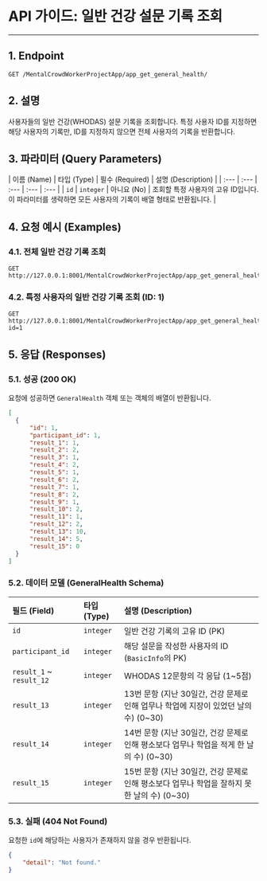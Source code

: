 # API 가이드: 일반 건강 설문 기록 조회

---

## 1. Endpoint

```
GET /MentalCrowdWorkerProjectApp/app_get_general_health/
```

## 2. 설명

사용자들의 일반 건강(WHODAS) 설문 기록을 조회합니다. 특정 사용자 ID를 지정하면 해당 사용자의 기록만, ID를 지정하지 않으면 전체 사용자의 기록을 반환합니다.

## 3. 파라미터 (Query Parameters)

| 이름 (Name) | 타입 (Type) | 필수 (Required) | 설명 (Description) |
| :--- | :--- | :--- | :--- | :--- |
| `id` | `integer` | 아니요 (No) | 조회할 특정 사용자의 고유 ID입니다. 이 파라미터를 생략하면 모든 사용자의 기록이 배열 형태로 반환됩니다. |

## 4. 요청 예시 (Examples)

### 4.1. 전체 일반 건강 기록 조회

```http
GET http://127.0.0.1:8001/MentalCrowdWorkerProjectApp/app_get_general_health/
```

### 4.2. 특정 사용자의 일반 건강 기록 조회 (ID: 1)

```http
GET http://127.0.0.1:8001/MentalCrowdWorkerProjectApp/app_get_general_health/?id=1
```

## 5. 응답 (Responses)

### 5.1. 성공 (200 OK)

요청에 성공하면 `GeneralHealth` 객체 또는 객체의 배열이 반환됩니다.

```json
[
  {
      "id": 1,
      "participant_id": 1,
      "result_1": 1,
      "result_2": 2,
      "result_3": 1,
      "result_4": 2,
      "result_5": 1,
      "result_6": 2,
      "result_7": 1,
      "result_8": 2,
      "result_9": 1,
      "result_10": 2,
      "result_11": 1,
      "result_12": 2,
      "result_13": 10,
      "result_14": 5,
      "result_15": 0
  }
]
```

### 5.2. 데이터 모델 (GeneralHealth Schema)

| 필드 (Field) | 타입 (Type) | 설명 (Description) |
| :--- | :--- | :--- |
| `id` | `integer` | 일반 건강 기록의 고유 ID (PK) |
| `participant_id` | `integer` | 해당 설문을 작성한 사용자의 ID (`BasicInfo`의 PK) |
| `result_1` ~ `result_12` | `integer` | WHODAS 12문항의 각 응답 (1~5점) |
| `result_13` | `integer` | 13번 문항 (지난 30일간, 건강 문제로 인해 업무나 학업에 지장이 있었던 날의 수) (0~30) |
| `result_14` | `integer` | 14번 문항 (지난 30일간, 건강 문제로 인해 평소보다 업무나 학업을 적게 한 날의 수) (0~30) |
| `result_15` | `integer` | 15번 문항 (지난 30일간, 건강 문제로 인해 평소보다 업무나 학업을 잘하지 못한 날의 수) (0~30) |

### 5.3. 실패 (404 Not Found)

요청한 `id`에 해당하는 사용자가 존재하지 않을 경우 반환됩니다.

```json
{
    "detail": "Not found."
}
```